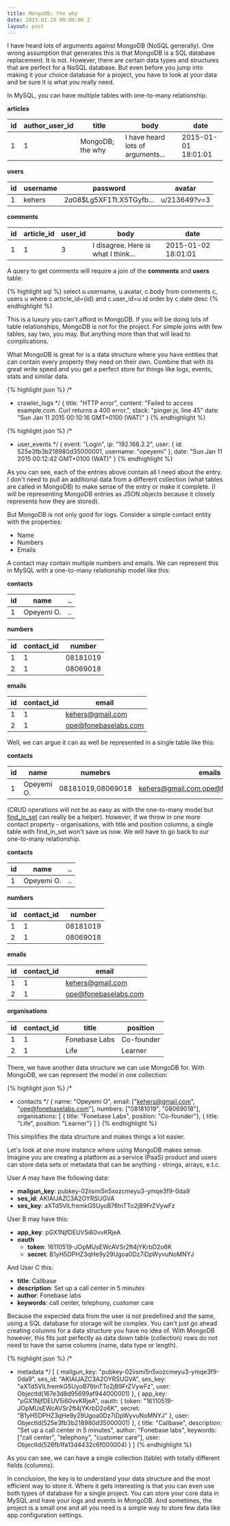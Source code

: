 ```yaml
---
title: MongoDB; the why
date: 2015-01-18 00:00:00 Z
layout: post
---
```


I have heard lots of arguments against MongoDB (NoSQL generally). One wrong assumption that generates this is that MongoDB is a SQL database replacement. It is not. However, there are certain data types and structures that are perfect for a NoSQL database. But even before you jump into making it your choice database for a project, you have to look at your data and be sure it is what you really need.

In MySQL, you can have multiple tables with one-to-many relationship.

**articles**

id | author_user_id | title | body | date
--- | ------------------------- | ----- | -------- | -------
1 | 1 | MongoDB; the why | I have heard lots of arguments... | 2015-01-01 18:01:01


**users**

id | username | password | avatar
-- | ----------------- | --------------- | -----------
1 | kehers | $2a$08$Lg5XF1Tt.X5TGyfb... | u/213649?v=3


**comments**

id | article_id | user_id | body | date
--- | -------------- | ------------ | -------- | -------
1 | 1 | 3 | I disagree. Here is what I think... | 2015-01-02 18:01:01

A query to get comments will require a join of the **comments** and **users** table:

{% highlight sql %}
select u.username, u.avatar, c.body from comments c, users u
where c.article_id={id} and c.user_id=u.id order by c.date desc
{% endhighlight %}

This is a luxury you can't afford in MongoDB. If you will be doing lots of table relationships, MongoDB is not for the project. For simple joins with few tables, say two, you may. But anything more than that will lead to complications.

What MongoDB is great for is a data structure where you have entities that can contain every property they need on their own. Combine that with its great write speed and you get a perfect store for things like logs, events, stats and similar data.

{% highlight json %}
/*
* crawler_logs
*/
{
    title: "HTTP error",
    content: "Failed to access example.com. Curl returns a 400 error.",
    stack: "pinger.js, line 45"
    date: "Sun Jan 11 2015 00:10:16 GMT+0100 (WAT)"
}
{% endhighlight %}

{% highlight json %}
/*
* user_events
*/
{
    event: "Login",
    ip: "192.168.2.2",
    user: {
        id: 525e3fb3b218980d35000001,
        username: "opeyemi"
    },
    date: "Sun Jan 11 2015 00:12:42 GMT+0100 (WAT)"
}
{% endhighlight %}

As you can see, each of the entries above contain all I need about the entry. I don't need to pull an additional data from a different collection (what tables are called in MongoDB) to make sense of the entry or make it complete. (I will be representing MongoDB entries as JSON objects because it closely represents how they are stored).

But MongoDB is not only good for logs. Consider a simple contact entity with the properties:

- Name
- Numbers
- Emails

A contact may contain multiple numbers and emails. We can represent this in MySQL with a one-to-many relationship model like this:

**contacts**

id | name | ..
--- | --------- | ---
1 | Opeyemi O. | ..

**numbers**

id | contact_id | number
--- | ---------------- | -------------
1 | 1 | 08181019
2 | 1 | 08069018

**emails**

id | contact_id | email
--- | ---------------- | ---------
1 | 1 | kehers@gmail.com
2 | 1 | ope@fonebaselabs.com

Well, we can argue it can as well be represented in a single table like this:

**contacts**

id | name | numebrs | emails
--- | --------- | -------------- | ----------
1 | Opeyemi O. | 08181019,08069018 | kehers@gmail.com,ope@fonebaselabs.com

(CRUD operations will not be as easy as with the one-to-many model but [find\_in\_set](http://dev.mysql.com/doc/refman/5.0/en/string-functions.html#function_find-in-set) can really be a helper). However, if we throw in one more contact property - organisations, with title and position columns, a single table with find_in_set won't save us now. We will have to go back to our one-to-many relationship.

**contacts**

id | name | ..
--- | --------- | ---
1 | Opeyemi O. | ..

**numbers**

id | contact_id | number
--- | ---------------- | -------------
1 | 1 | 08181019
2 | 1 | 08069018

**emails**

id | contact_id | email
--- | ---------------- | ---------
1 | 1 | kehers@gmail.com
2 | 1 | ope@fonebaselabs.com

**organisations**

id | contact_id | title | position
--- | ---------------- | ----- | --------------
1 | 1 | Fonebase Labs | Co-founder
2 | 1 | Life | Learner

There, we have another data structure we can use MongoDB for. With MongoDB, we can represent the model in one collection:

{% highlight json %}
/*
* contacts
*/
{
  name: "Opeyemi O",
  email: ["kehers@gmail.com", "ope@fonebaselabs.com"],
  numbers: ["08181019", "08069018"],
  organisations: [
     { title: "Fonebase Labs", position: "Co-founder"},
     { title: "Life", position: "Learner"}
  ]
}
{% endhighlight %}

This simplifies the data structure and makes things a lot easier.

Let's look at one more instance where using MongoDB makes sense. Imagine you are creating a platform as a service (PaaS) product and users can store data sets or metadata that can be anything - strings, arrays, e.t.c. 

User A may have the following data:

- **mailgun_key**: pubkey-02iismi5n5xozcmeyu3-ymqe3f9-0da9
- **ses_id**: AKIAIJAZC3A2OYRSUGVA
- **ses_key**: aXTd5VlLfremkG5UyoB76tnTTo2jB9FrZVywFz

User B may have this:

- **app_key**: pGX1NjfDEUV5i60vvKRjeA
- **oauth**
  - **token**: 16110519-JOpMUsEWcAVSr2ft4jYKrbD2o6K
  - **secret**: B1yH5DPHZ3qHe9y29Ugoa0Dz7iDpWyvuNoMNYJ

And User C this:

- **title**: Callbase
- **description**: Set up a call center in 5 minutes
- **author**: Fonebase labs
- **keywords**: call center, telephony, customer care

Because the expected data from the user is not predefined and the same, using a SQL database for storage will be complex. You can't just go ahead creating columns for a data structure you have no idea of. With MongoDB however, this fits just perfectly as data down table (collection) rows do not need to have the same columns (name, data type or length). 

{% highlight json %}
/*
* metadata
*/
[
  {
    mailgun_key: "pubkey-02iismi5n5xozcmeyu3-ymqe3f9-0da9",
    ses_id: "AKIAIJAZC3A2OYRSUGVA",
    ses_key: "aXTd5VlLfremkG5UyoB76tnTTo2jB9FrZVywFz",
    user: ObjectId(167e3d8d95699af944000001)
  },
  {
    app_key: "pGX1NjfDEUV5i60vvKRjeA",
    oauth: {
      token: "16110519-JOpMUsEWcAVSr2ft4jYKrbD2o6K",
      secret: "B1yH5DPHZ3qHe9y29Ugoa0Dz7iDpWyvuNoMNYJ"
    },
    user: ObjectId(525e3fb3b218980d35000001)
  },
  {
    title: "Callbase",
    description: "Set up a call center in 5 minutes",
    author: "Fonebase labs",
    keywords: ["call center", "telephony", "customer care"],
    user: ObjectId(526fb1fa13d4432c6f000004)
  }
]
{% endhighlight %}

As you can see, we can have a single collection (table) with totally different fields (columns).

In conclusion, the key is to understand your data structure and the most efficient way to store it. Where it gets interesting is that you can even use both types of database for a single project. You can store your core data in MySQL and have your logs and events in MongoDB. And sometimes, the project is a small one and all you need is a simple way to store few data like app configuration settings.